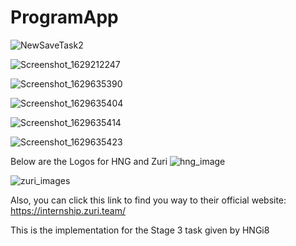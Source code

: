 # ProgramApp

![NewSaveTask2](https://user-images.githubusercontent.com/24321091/130357407-538796a1-ef95-4e9b-bfcd-1204f9e1b7fe.gif)


![Screenshot_1629212247](https://user-images.githubusercontent.com/24321091/129773813-201fae4a-0771-4660-b105-1e68bd0e7f9f.png)

![Screenshot_1629635390](https://user-images.githubusercontent.com/24321091/130357214-f4d41b16-8fc8-4653-8eea-8602bb7d72bb.png)

![Screenshot_1629635404](https://user-images.githubusercontent.com/24321091/130357217-53e9055f-475d-46f8-b6a1-6b64470afd8f.png)

![Screenshot_1629635414](https://user-images.githubusercontent.com/24321091/130357218-ca9763a7-8937-4371-b116-e7eb7b8ce147.png)

![Screenshot_1629635423](https://user-images.githubusercontent.com/24321091/130357221-46d8ae06-24c1-4bc4-9835-e6fed3c6094e.png)


Below are the Logos for HNG and Zuri 
![hng_image](https://user-images.githubusercontent.com/24321091/129788772-c7e7eade-85b0-4a40-81c7-0f6f024681bd.png)

![zuri_images](https://user-images.githubusercontent.com/24321091/129788796-0ba89ccf-8545-43ed-8cda-25bbe25585a5.png)

Also, you can click this link to find you way to their official website: https://internship.zuri.team/

This is the implementation for the Stage 3 task given by HNGi8
